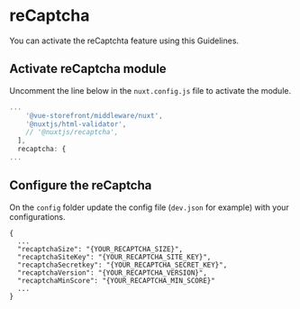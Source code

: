 # reCaptcha

You can activate the reCaptchta feature using this Guidelines.

## Activate reCaptcha module

Uncomment the line below in the `nuxt.config.js` file to activate the module.

```js
...
    '@vue-storefront/middleware/nuxt',
    '@nuxtjs/html-validator',
    // '@nuxtjs/recaptcha',
  ],
  recaptcha: {
...

```

## Configure the reCaptcha

On the `config` folder update the config file (`dev.json` for example) with your configurations.

```json5
{
  ...
  "recaptchaSize": "{YOUR_RECAPTCHA_SIZE}",
  "recaptchaSiteKey": "{YOUR_RECAPTCHA_SITE_KEY}",
  "recaptchaSecretkey": "{YOUR_RECAPTCHA_SECRET_KEY}",
  "recaptchaVersion": "{YOUR_RECAPTCHA_VERSION}",
  "recaptchaMinScore": "{YOUR_RECAPTCHA_MIN_SCORE}"
  ...
}
```
